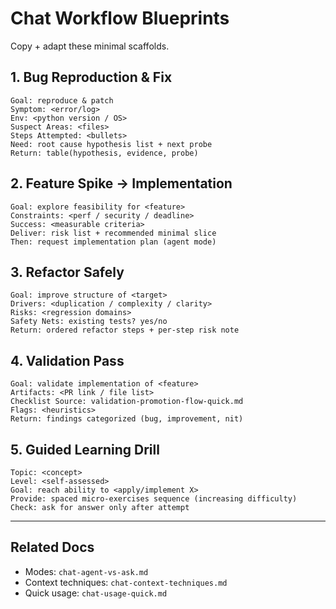 <!-- COPILOT_CONTEXT_TAGS: chat-usage, workflows, patterns -->
# Chat Workflow Blueprints

Copy + adapt these minimal scaffolds.

## 1. Bug Reproduction & Fix

```text
Goal: reproduce & patch
Symptom: <error/log>
Env: <python version / OS>
Suspect Areas: <files>
Steps Attempted: <bullets>
Need: root cause hypothesis list + next probe
Return: table(hypothesis, evidence, probe)
```

## 2. Feature Spike → Implementation

```text
Goal: explore feasibility for <feature>
Constraints: <perf / security / deadline>
Success: <measurable criteria>
Deliver: risk list + recommended minimal slice
Then: request implementation plan (agent mode)
```

## 3. Refactor Safely

```text
Goal: improve structure of <target>
Drivers: <duplication / complexity / clarity>
Risks: <regression domains>
Safety Nets: existing tests? yes/no
Return: ordered refactor steps + per-step risk note
```

## 4. Validation Pass

```text
Goal: validate implementation of <feature>
Artifacts: <PR link / file list>
Checklist Source: validation-promotion-flow-quick.md
Flags: <heuristics>
Return: findings categorized (bug, improvement, nit)
```

## 5. Guided Learning Drill

```text
Topic: <concept>
Level: <self-assessed>
Goal: reach ability to <apply/implement X>
Provide: spaced micro-exercises sequence (increasing difficulty)
Check: ask for answer only after attempt
```

---
 
## Related Docs

- Modes: `chat-agent-vs-ask.md`
- Context techniques: `chat-context-techniques.md`
- Quick usage: `chat-usage-quick.md`
